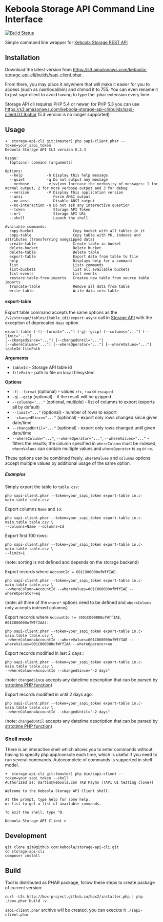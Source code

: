 # Keboola Storage API Command Line Interface

[![Build Status](https://travis-ci.org/keboola/storage-api-cli.png?branch=master)](https://travis-ci.org/keboola/storage-api-cli)

Simple command line wrapper for [Keboola Storage REST API](http://docs.keboola.apiary.io/)

## Installation

Download the latest version from https://s3.amazonaws.com/keboola-storage-api-cli/builds/sapi-client.phar .

From there, you may place it anywhere that will make it easier for you to access (such as /usr/local/bin) and chmod it to 755.
You can even rename it to just sapi-client to avoid having to type the .phar extension every time.

Storage API cli requires PHP 5.4 or newer, for PHP 5.3 you can use https://s3.amazonaws.com/keboola-storage-api-cli/builds/sapi-client.0.1.9.phar (5.3 version is no longer supported)

## Usage

```
➜  storage-api-cli git:(master) php sapi-client.phar --token=your_sapi_token
Keboola Storage API CLI version 0.2.3

Usage:
  [options] command [arguments]

Options:
  --help           -h Display this help message
  --quiet          -q Do not output any message
  --verbose        -v|vv|vvv Increase the verbosity of messages: 1 for normal output, 2 for more verbose output and 3 for debug
  --version        -V Display this application version
  --ansi              Force ANSI output
  --no-ansi           Disable ANSI output
  --no-interaction -n Do not ask any interactive question
  --token             Storage API Token
  --url               Storage API URL
  --shell             Launch the shell.

Available commands:
  copy-bucket                  Copy bucket with all tables in it
  copy-table                   Copy table with PK, indexes and attributes (transferring nongzipped data)
  create-table                 Create table in bucket
  delete-bucket                Delete bucket
  delete-table                 Delete table
  export-table                 Export data from table to file
  help                         Displays help for a command
  list                         Lists commands
  list-buckets                 list all available buckets
  list-events                  List events
  restore-table-from-imports   Creates new table from source table imports
  truncate-table               Remove all data from table
  write-table                  Write data into table

```

#### export-table

Export table command accepts the same options as the `/v2/storage/tables/{table_id}/export-async` call in [Storage API](http://docs.keboola.apiary.io/#tables) with the exception of deprecated `days` option. 


    export-table [-f|--format="..."] [-g|--gzip] [--columns="..."] [--limit="..."] 
    [--changedSince="..."] [--changedUntil="..."] 
    [--whereColumn="..."] [--whereOperator="..."] [--whereValues="..."] 
    tableId filePath


**Arguments**

 - `tableId` - Storage API table id
 - `filePath` - path to file on local filesystem
 
**Options**

 - `-f|--format` (optional) - values `rfc`, `raw` or `escaped`
 - `-g|--gzip` (optional) - if the result will be gzipped
 - `--columns="..."` (optional, multiple) - list of columns to export (exports all by default)
 - `--limit="..."` (optional) - number of rows to export
 - `--changedSince="..."` (optional) - export only rows changed since given date/time 
 - `--changedUntil="..."` (optional) - export only rows changed until given date/time 
 - `--whereColumn="..."`, `--whereOperator="..."`, `--whereValues="..."` - filters the results; the column specified in `whereColumn` must be indexed, `whereValues` can contain multiple values and `whereOperator` is `eq` or `ne`.
 
These options can be combined freely. `whereValues` and `columns` options accept multiple values by additional usage of the same option.

##### Examples

Simply export the table to `table.csv`:

```
php sapi-client.phar --token=your_sapi_token export-table in.c-main.table table.csv
```

Export columns `Name` and `Id`:

```
php sapi-client.phar --token=your_sapi_token export-table in.c-main.table table.csv \ 
--columns=Name --columns=Id
```

Export first 100 rows:

```
php sapi-client.phar --token=your_sapi_token export-table in.c-main.table table.csv \
--limit=1
```
(note: sorting is not defined and depends on the storage backend)

Export records where `AccountId = 001C000000ofWffIAE`:

```
php sapi-client.phar --token=your_sapi_token export-table in.c-main.table table.csv \
--whereColumn=AccountId --whereValues=001C000000ofWffIAE --whereOperator=eq
```
(note: all three of the `where*` options need to be defined and `whereColumn` only accepts indexed columns)

Export records where `AccountId != (001C000000ofWffIAE, 001C000000ofWffIAA)`:

```
php sapi-client.phar --token=your_sapi_token export-table in.c-main.table table.csv \
--whereColumn=AccountId --whereValues=001C000000ofWffIAE --whereValues=001C000000ofWffIAA --whereOperator=ne
```

Export records modified in last 2 days::

```
php sapi-client.phar --token=your_sapi_token export-table in.c-main.table table.csv \
--whereColumn=AccountId --changedSince="-2 days"
```
(note: `changedSince` accepts any datetime description that can be parsed by [strtotime PHP function](http://php.net/manual/en/function.strtotime.php)) 

Export records modified in until 2 days ago:

```
php sapi-client.phar --token=your_sapi_token export-table in.c-main.table table.csv \
--whereColumn=AccountId --changedUntil="-2 days"
```
(note: `changedUntil` accepts any datetime description that can be parsed by [strtotime PHP function](http://php.net/manual/en/function.strtotime.php)) 

### Shell mode
There is an interactive shell which allows you to enter commands without having to specify php app/console each time, which is useful if you need to run several commands.
Autocomplete of commands is supported in shell model.

```
➜  storage-api-cli git:(master) php bin/sapi-client --token=your_sapi_token --shell
Authorized as: martin@keboola.com (KB Paymo (TAPI UI testing clone))

Welcome to the Keboola Storage API Client shell.

At the prompt, type help for some help,
or list to get a list of available commands.

To exit the shell, type ^D.

Keboola Storage API Client >
```

## Development

```
git clone git@github.com:keboola/storage-api-cli.git
cd storage-api-cli
composer install
```

## Build
Tool is distributed as PHAR package, follow these steps to create package of current version:

```
curl -LSs http://box-project.github.io/box2/installer.php | php
./box.phar build -v
```

`sapi-client.phar` archive will be created, you can execute it `./sapi-client.phar`
